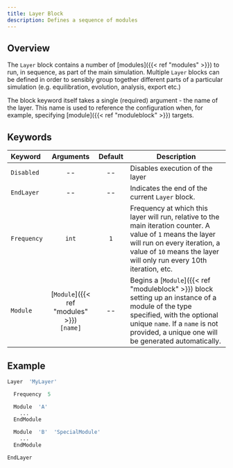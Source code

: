 ```yaml
---
title: Layer Block
description: Defines a sequence of modules
---
```


## Overview

The `Layer` block contains a number of [modules]({{< ref "modules" >}}) to run, in sequence, as part of the main simulation. Multiple `Layer` blocks can be defined in order to sensibly group together different parts of a particular simulation (e.g. equilibration, evolution, analysis, export etc.)

The block keyword itself takes a single (required) argument - the name of the layer. This name is used to reference the configuration when, for example, specifying [module]({{< ref "moduleblock" >}}) targets.

## Keywords

|Keyword|Arguments|Default|Description|
|:------|:--:|:-----:|-----------|
|`Disabled`|--|--|Disables execution of the layer|
|`EndLayer`|--|--|Indicates the end of the current `Layer` block.|
|`Frequency`|`int`|`1`|Frequency at which this layer will run, relative to the main iteration counter. A value of `1` means the layer will run on every iteration, a value of `10` means the layer will only run every 10th iteration, etc.|
|`Module`|[`Module`]({{< ref "modules" >}})<br/>`[name]`|--|Begins a [`Module`]({{< ref "moduleblock" >}}) block setting up an instance of a module of the type specified, with the optional unique `name`. If a `name` is not provided, a unique one will be generated automatically.|

## Example

```r
Layer  'MyLayer'

  Frequency  5

  Module  'A'
    ...
  EndModule

  Module  'B'  'SpecialModule'
    ...
  EndModule

EndLayer
```
